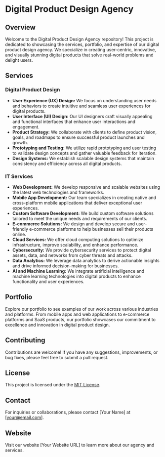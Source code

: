 # Digital Product Design Agency

## Overview
Welcome to the Digital Product Design Agency repository! This project is dedicated to showcasing the services, portfolio, and expertise of our digital product design agency. We specialize in creating user-centric, innovative, and visually stunning digital products that solve real-world problems and delight users.

## Services
### Digital Product Design
- **User Experience (UX) Design:** We focus on understanding user needs and behaviors to create intuitive and seamless user experiences for digital products.
- **User Interface (UI) Design:** Our UI designers craft visually appealing and functional interfaces that enhance user interactions and engagement.
- **Product Strategy:** We collaborate with clients to define product vision, goals, and roadmaps to ensure successful product launches and growth.
- **Prototyping and Testing:** We utilize rapid prototyping and user testing to validate design concepts and gather valuable feedback for iteration.
- **Design Systems:** We establish scalable design systems that maintain consistency and efficiency across all digital products.

### IT Services
- **Web Development:** We develop responsive and scalable websites using the latest web technologies and frameworks.
- **Mobile App Development:** Our team specializes in creating native and cross-platform mobile applications that deliver exceptional user experiences.
- **Custom Software Development:** We build custom software solutions tailored to meet the unique needs and requirements of our clients.
- **E-commerce Solutions:** We design and develop secure and user-friendly e-commerce platforms to help businesses sell their products online.
- **Cloud Services:** We offer cloud computing solutions to optimize infrastructure, improve scalability, and enhance performance.
- **Cybersecurity:** We provide cybersecurity services to protect digital assets, data, and networks from cyber threats and attacks.
- **Data Analytics:** We leverage data analytics to derive actionable insights and drive informed decision-making for businesses.
- **AI and Machine Learning:** We integrate artificial intelligence and machine learning technologies into digital products to enhance functionality and user experiences.

## Portfolio
Explore our portfolio to see examples of our work across various industries and platforms. From mobile apps and web applications to e-commerce platforms and SaaS products, our portfolio showcases our commitment to excellence and innovation in digital product design.
## Contributing
Contributions are welcome! If you have any suggestions, improvements, or bug fixes, please feel free to submit a pull request.

## License
This project is licensed under the [MIT License](LICENSE).

## Contact
For inquiries or collaborations, please contact [Your Name] at [your@email.com].

## Website
Visit our website [Your Website URL] to learn more about our agency and services.
